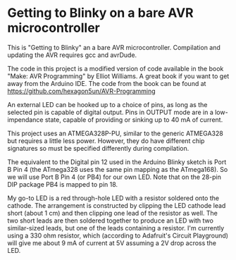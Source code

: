 # Getting to Blinky on a bare AVR microcontroller

This is "Getting to Blinky" an a bare AVR microcontroller.  Compilation and updating the AVR requires
gcc and avrDude.

The code in this project is a modified version of code available in the book "Make: AVR Programming"
by Elliot Williams.  A great book if you want to get away from the Arduino IDE.  The code from the book
can be found at https://github.com/hexagon5un/AVR-Programming

An external LED can be hooked up to a choice of pins, as long as the selected
pin is capable of digital output.  Pins in OUTPUT mode are in a low-impendance state,
capable of providing or sinking up to 40 mA of current.

This project uses an ATMEGA328P-PU, similar to the generic ATMEGA328 but requires a little less power.
However, they do have different chip signatures so must be specified differently during compilation.

The equivalent to the Digital pin 12 used in the Arduino Blinky sketch is Port B Pin 4 (the ATmega328 uses the same pin mapping
as the ATmega168).  So we will use Port B Pin 4 (or PB4) for our own LED. Note that on the 28-pin DIP package
PB4 is mapped to pin 18.

My go-to LED is a red through-hole LED with a resistor soldered onto the cathode.  The arrangement is constructed
by clipping the LED cathode lead short (about 1 cm) and then clipping one lead of the resistor as well.  The two
short leads are then soldered together to produce an LED with two similar-sized leads, but one of the leads containing
a resistor.  I'm currently using a 330 ohm resistor, which (according to Adafruit's Circuit Playground) will give me
about 9 mA of current at 5V assuming a 2V drop across the LED.
